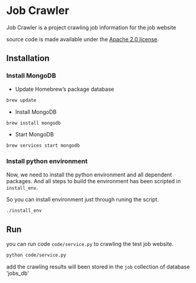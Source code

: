 # Job Crawler


Job Crawler is a project crawling job information for the job website


source code is made available under the [Apache 2.0 license](https://github.com/SeleniumHQ/selenium/blob/master/LICENSE).


## Installation

### Install MongoDB

* Update Homebrew’s package database
```sh
brew update
```

* Install MongoDB
```sh
brew install mongodb
```

* Start MongoDB
```sh
brew services start mongodb
```


### Install python environment

Now, we need to install the python environment and all dependent packages. And all steps to build the environment has been scripted in `install_env`. 

So you can install environment just through runing the script.
```sh
./install_env
```


## Run

you can run code `code/service.py` to crawling the test job website.

```sh
python code/service.py
```

add the crawling results will been stored in the `job` collection of database 'jobs_db'
